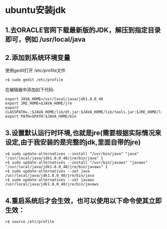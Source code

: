 # ubuntu安装jdk

## 1.去ORACLE官网下载最新版的JDK，解压到指定目录即可，例如 /usr/local/java
## 2.添加到系统环境变量 
使用gedit打开 /etc/profile文件
    
    >$ sudo gedit /etc/profile

在编辑器中添加如下代码:
    
    export JAVA_HOME=/usr/local/java/jdk1.8.0_40
    export JRE_HOME=$JAVA_HOME/jre
    export CLASSPATH=.:$JAVA_HOME/lib/dt.jar:$JAVA_HOME/lib/tools.jar:$JRE_HOME/lib/rt.jar
    export PATH=$PATH:$JAVA_HOME/bin

## 3.设置默认运行时环境,也就是jre(需要根据实际情况来设定,由于我安装的是完整的jdk,里面自带的jre)
	
	>$ sudo update-alternatives --install "/usr/bin/java" "java" "/usr/local/java/jdk1.8.0_40/jre/bin/java" 1
	>$ sudo update-alternatives --install "/usr/bin/javaws" "javaws" "/usr/local/java/jdk1.8.0_40/jre/bin/javaws" 1
	>$ sudo update-alternatives --set java /usr/local/java/jdk1.8.0_40/jre/bin/java
	>$ sudo update-alternatives --set javaws /usr/local/java/jdk1.8.0_40/jre/bin/javaws

## 4.重启系统后才会生效，也可以使用以下命令使其立即生效：
	
	>$ source /etc/profile

